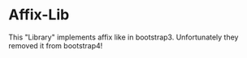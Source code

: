 # Affix-Lib
This "Library" implements affix like in bootstrap3. Unfortunately they removed it from bootstrap4!
